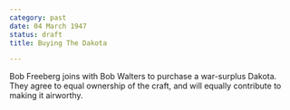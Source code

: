 ```yaml
---
category: past
date: 04 March 1947
status: draft
title: Buying The Dakota

---
```



Bob Freeberg joins with Bob Walters to purchase a
war-surplus Dakota. They agree to equal ownership of the craft, and will
equally contribute to making it airworthy.
